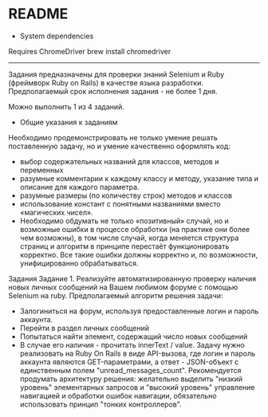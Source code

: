 # README

* System dependencies

Requires ChromeDriver
brew install chromedriver

----------

Задания предназначены для проверки знаний Selenium и Ruby (фреймворк Ruby on Rails) в качестве языка разработки.
Предполагаемый срок исполнения задания -  не более 1 дня.

Можно выполнить 1 из 4 заданий.

* Общие указания к заданиям

Необходимо продемонстрировать не только умение решать поставленную задачу, но и умение качественно оформлять код:
  - выбор содержательных названий для классов, методов и переменных
  - разумные комментарии к каждому классу и методу, указание типа и описание для каждого параметра.
  - разумные размеры (по количеству строк) методов и классов
  - использование констант с понятными названиями вместо «магических чисел».
  - Необходимо обдумать не только «позитивный» случай, но и возможные ошибки в процессе обработки (на практике они более чем возможны), в том числе случай, когда меняется структура страниц и алгоритм в принципе перестаёт функционировать корректно. Все такие ошибки должны корректно и, по возможности, унифицированно обрабатываться.

Задания
Задание 1. Реализуйте автоматизированную проверку наличия новых личных сообщений на Вашем любимом форуме с помощью Selenium на ruby. 
Предполагаемый алгоритм решения задачи:
  - Залогиниться на форум, используя предоставленные логин и пароль аккаунта.
  - Перейти в раздел личных сообщений
  - Попытаться найти элемент, содержащий число новых сообщений
  - В случае его наличия - прочитать innerText / value.
Задачу нужно реализовать на Ruby On Rails в виде API-вызова, где логин и пароль аккаунта являются GET-параметрами, а ответ - JSON-объект с единственным полем "unread_messages_count".
Рекомендуется продумать архитектуру решения: желательно выделить "низкий уровень" элементарных запросов и "высокий уровень" управление навигацией и обработки ошибок навигации, обязательно использовать принцип "тонких контроллеров".

